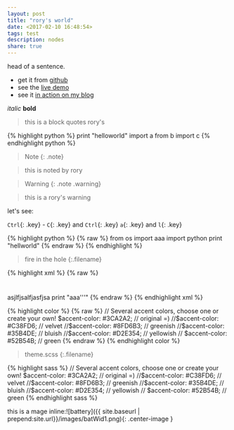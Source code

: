 ```yaml
---
layout: post
title: "rory's world"
date: <2017-02-10 16:48:54>
tags: test
description: nodes
share: true
---
```


head of a sentence.

* get it from [github](https://www.baidu.com)
* see the [live demo](https://nessastein.github.io)
* see it [in action on my blog](http://cs3.swfu.edu.cn/~rory)

_italic_ **bold**

>this is a block quotes rory's

{% highlight python %}
print "helloworld"
import a
from b import c
{% endhighlight python %}

>Note 
{: .note}

>this is noted by rory

>Warning 
{: .note .warning}

> this is a rory's warning <!-- fuck  -->

let's see:

`Ctrl`{: .key} - `C`{: .key} and `Ctrl`{: .key} `a`{: .key} and `l`{: .key} 

{% highlight python %}
{% raw %}
from os import aaa
import python
print "hellworld"
{% endraw %}
{% endhighlight %}


>fire in the hole
{:.filename}


{% highlight xml %}
{% raw %}
<h1></h1>
asjlfjsalfjasfjsa
print "aaa'''"
{% endraw %}
{% endhighlight xml %}

{% highlight color %}
{% raw %}
 // Several accent colors, choose one or create your own!
 $accent-color: #3CA2A2;    // original =)
 //$accent-color: #C38FD6;  // velvet
 //$accent-color: #8FD6B3;  // greenish
 //$accent-color: #35B4DE;  // bluish
 //$accent-color: #D2E354;  // yellowish
 // $accent-color: #52B54B;  // green
{% endraw %}
{% endhighlight color %}




>theme.scss
{:.filename}

{% highlight sass %}
 // Several accent colors, choose one or create your own!
 $accent-color: #3CA2A2;    // original =)
 //$accent-color: #C38FD6;  // velvet
 //$accent-color: #8FD6B3;  // greenish
 //$accent-color: #35B4DE;  // bluish
 //$accent-color: #D2E354;  // yellowish
 // $accent-color: #52B54B;  // green
{% endhighlight sass %}




this is a mage inline:![battery]({{ site.baseurl | prepend:site.url}}/images/batWid1.png){: .center-image }


